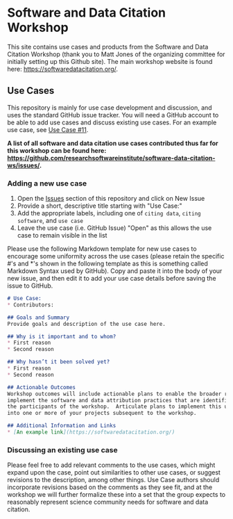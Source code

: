 Software and Data Citation Workshop
===================================

This site contains use cases and products from the Software and Data Citation Workshop (thank you to Matt Jones of the organizing committee for initially setting up this Github site).  The main workshop website is found here: https://softwaredatacitation.org/.

## Use Cases

This repository is mainly for use case development and discussion, and uses the standard GitHub issue tracker. You will need a GitHub account to be able to add use cases and discuss existing use cases.  For an example use case, see [Use Case #11](https://github.com/researchsoftwareinstitute/software-data-citation-ws/issues/11).

**A list of all software and data citation use cases contributed thus far for this workshop can be found here: https://github.com/researchsoftwareinstitute/software-data-citation-ws/issues/.**

### Adding a new use case

1. Open the [Issues](https://github.com/researchsoftwareinstitute/software-data-citation-ws/issues) section of this repository and click on New Issue
2. Provide  a short, descriptive title starting with "Use Case:"
3. Add the appropriate labels, including one of `citing data`, `citing software`, and `use case`
4. Leave the use case (i.e. GitHub Issue) "Open" as this allows the use case to remain visible in the list

Please use the following Markdown template for new use cases to encourage some uniformity across the use cases (please retain the specific #'s and *'s shown in the following template as this is something called Markdown Syntax used by GitHub). Copy and paste it into the body of your new issue, and then edit it to add your use case details before saving the issue to GitHub.

```markdown
# Use Case: 
* Contributors: 

## Goals and Summary
Provide goals and description of the use case here.

## Why is it important and to whom?
* First reason
* Second reason

## Why hasn’t it been solved yet?
* First reason
* Second reason

## Actionable Outcomes
Workshop outcomes will include actionable plans to enable the broader research community to 
implement the software and data attribution practices that are identified and advanced by 
the participants of the workshop.  Articulate plans to implement this use case, as possible, 
into one or more of your projects subsequent to the workshop.

## Additional Information and Links
* [An example link](https://softwaredatacitation.org/)
```

### Discussing an existing use case
Please feel free to add relevant comments to the use cases, which might expand upon the case, point out similarities to other use cases, or suggest revisions to the description, among other things.  Use Case authors should incorporate revisions based on the comments as they see fit, and at the workshop we will further formalize these into a set that the group expects to reasonably represent science community needs for software and data citation.

